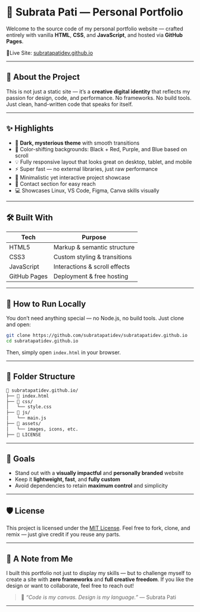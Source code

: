 
# 🌌 Subrata Pati — Personal Portfolio

Welcome to the source code of my personal portfolio website — crafted entirely with vanilla **HTML**, **CSS**, and **JavaScript**, and hosted via **GitHub Pages**.

📍Live Site: [subratapatidev.github.io](https://subratapatidev.github.io)

---

## 🧠 About the Project

This is not just a static site — it’s a **creative digital identity** that reflects my passion for design, code, and performance.
No frameworks. No build tools. Just clean, hand-written code that speaks for itself.

---

## ✨ Highlights

* 🎨 **Dark, mysterious theme** with smooth transitions
* 🖤 Color-shifting backgrounds: Black + Red, Purple, and Blue based on scroll
* 💡 Fully responsive layout that looks great on desktop, tablet, and mobile
* ⚡ Super fast — no external libraries, just raw performance
* 🎯 Minimalistic yet interactive project showcase
* 💬 Contact section for easy reach
* 💻 Showcases Linux, VS Code, Figma, Canva skills visually

---

## 🛠️ Built With

| Tech         | Purpose                       |
| ------------ | ----------------------------- |
| HTML5        | Markup & semantic structure   |
| CSS3         | Custom styling & transitions  |
| JavaScript   | Interactions & scroll effects |
| GitHub Pages | Deployment & free hosting     |

---

## 🚀 How to Run Locally

You don’t need anything special — no Node.js, no build tools. Just clone and open:

```bash
git clone https://github.com/subratapatidev/subratapatidev.github.io
cd subratapatidev.github.io
```

Then, simply open `index.html` in your browser.

---

## 🧩 Folder Structure

```bash
📁 subratapatidev.github.io/
├── 📄 index.html
├── 📁 css/
│   └── style.css
├── 📁 js/
│   └── main.js
├── 📁 assets/
│   └── images, icons, etc.
├── 📄 LICENSE
```

---

## 📌 Goals

* Stand out with a **visually impactful** and **personally branded** website
* Keep it **lightweight, fast**, and **fully custom**
* Avoid dependencies to retain **maximum control** and simplicity

---

## 🛡️ License

This project is licensed under the [MIT License](https://github.com/subratapatidev/subratapatidev.github.io/blob/main/LICENSE).
Feel free to fork, clone, and remix — just give credit if you reuse any parts.

---

## 🙏 A Note from Me

I built this portfolio not just to display my skills — but to challenge myself to create a site with **zero frameworks** and **full creative freedom**.
If you like the design or want to collaborate, feel free to reach out!

> 🎯 *“Code is my canvas. Design is my language.”*
> — Subrata Pati

---


